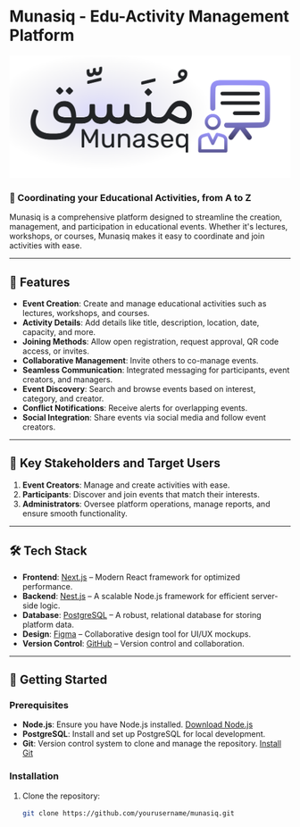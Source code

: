 # Munasiq - Edu-Activity Management Platform

![Munasiq Logo](./assets/munaseq-logo.png)
### 🏫 Coordinating your Educational Activities, from A to Z

Munasiq is a comprehensive platform designed to streamline the creation, management, and participation in educational events. Whether it's lectures, workshops, or courses, Munasiq makes it easy to coordinate and join activities with ease.

---

## 🌟 Features

- **Event Creation**: Create and manage educational activities such as lectures, workshops, and courses.
- **Activity Details**: Add details like title, description, location, date, capacity, and more.
- **Joining Methods**: Allow open registration, request approval, QR code access, or invites.
- **Collaborative Management**: Invite others to co-manage events.
- **Seamless Communication**: Integrated messaging for participants, event creators, and managers.
- **Event Discovery**: Search and browse events based on interest, category, and creator.
- **Conflict Notifications**: Receive alerts for overlapping events.
- **Social Integration**: Share events via social media and follow event creators.

---

## 🎯 Key Stakeholders and Target Users

1. **Event Creators**: Manage and create activities with ease.
2. **Participants**: Discover and join events that match their interests.
3. **Administrators**: Oversee platform operations, manage reports, and ensure smooth functionality.

---

## 🛠️ Tech Stack

- **Frontend**: [Next.js](https://nextjs.org/) – Modern React framework for optimized performance.
- **Backend**: [Nest.js](https://nestjs.com/) – A scalable Node.js framework for efficient server-side logic.
- **Database**: [PostgreSQL](https://www.postgresql.org/) – A robust, relational database for storing platform data.
- **Design**: [Figma](https://www.figma.com/) – Collaborative design tool for UI/UX mockups.
- **Version Control**: [GitHub](https://github.com/) – Version control and collaboration.

---

## 🚀 Getting Started

### Prerequisites

- **Node.js**: Ensure you have Node.js installed. [Download Node.js](https://nodejs.org/)
- **PostgreSQL**: Install and set up PostgreSQL for local development.
- **Git**: Version control system to clone and manage the repository. [Install Git](https://git-scm.com/)

### Installation

1. Clone the repository:
   ```bash
   git clone https://github.com/yourusername/munasiq.git
